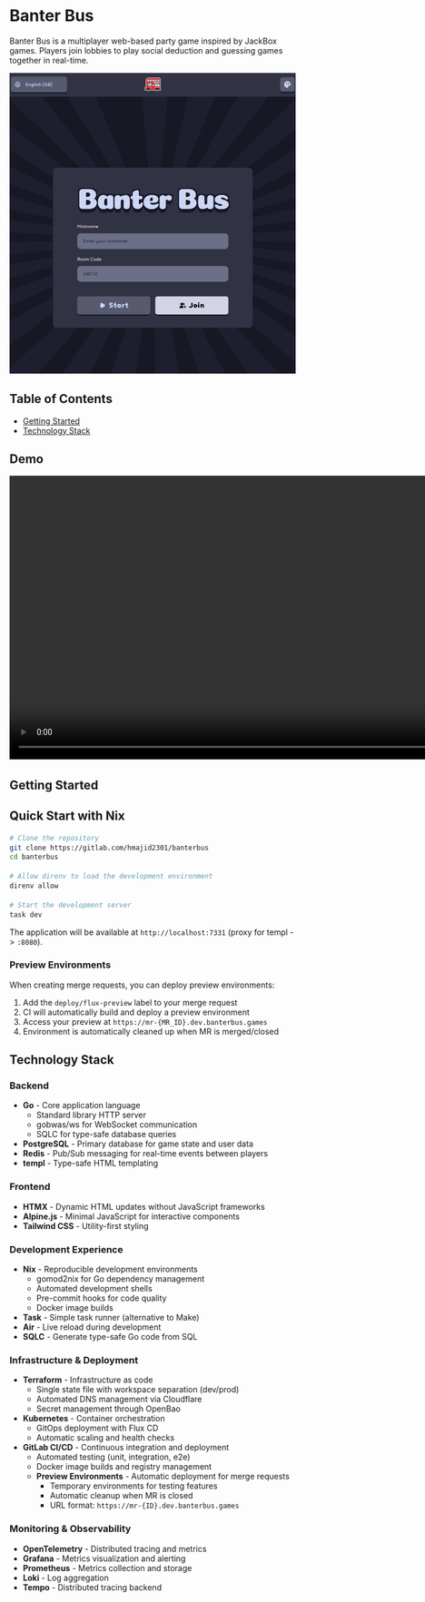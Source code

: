 # Banter Bus

Banter Bus is a multiplayer web-based party game inspired by JackBox games. Players join lobbies to play social deduction and guessing games together in real-time.

<img src="docs/screens/main.png" alt="Home Page" width="1000">

## Table of Contents

- [Getting Started](#getting-started)
- [Technology Stack](#technology-stack)

## Demo

<video src="docs/demo.webm" width="1000" controls></video>

## Getting Started

## Quick Start with Nix

```bash
# Clone the repository
git clone https://gitlab.com/hmajid2301/banterbus
cd banterbus

# Allow direnv to load the development environment
direnv allow

# Start the development server
task dev
```

The application will be available at `http://localhost:7331` (proxy for templ -> `:8080`).

### Preview Environments

When creating merge requests, you can deploy preview environments:

1. Add the `deploy/flux-preview` label to your merge request
2. CI will automatically build and deploy a preview environment
3. Access your preview at `https://mr-{MR_ID}.dev.banterbus.games`
4. Environment is automatically cleaned up when MR is merged/closed

## Technology Stack

### Backend
- **Go** - Core application language
  - Standard library HTTP server
  - gobwas/ws for WebSocket communication
  - SQLC for type-safe database queries
- **PostgreSQL** - Primary database for game state and user data
- **Redis** - Pub/Sub messaging for real-time events between players
- **templ** - Type-safe HTML templating

### Frontend

- **HTMX** - Dynamic HTML updates without JavaScript frameworks
- **Alpine.js** - Minimal JavaScript for interactive components
- **Tailwind CSS** - Utility-first styling

### Development Experience

- **Nix** - Reproducible development environments
  - gomod2nix for Go dependency management
  - Automated development shells
  - Pre-commit hooks for code quality
  - Docker image builds
- **Task** - Simple task runner (alternative to Make)
- **Air** - Live reload during development
- **SQLC** - Generate type-safe Go code from SQL

### Infrastructure & Deployment

- **Terraform** - Infrastructure as code
  - Single state file with workspace separation (dev/prod)
  - Automated DNS management via Cloudflare
  - Secret management through OpenBao
- **Kubernetes** - Container orchestration
  - GitOps deployment with Flux CD
  - Automatic scaling and health checks
- **GitLab CI/CD** - Continuous integration and deployment
  - Automated testing (unit, integration, e2e)
  - Docker image builds and registry management
  - **Preview Environments** - Automatic deployment for merge requests
    - Temporary environments for testing features
    - Automatic cleanup when MR is closed
    - URL format: `https://mr-{ID}.dev.banterbus.games`

### Monitoring & Observability

- **OpenTelemetry** - Distributed tracing and metrics
- **Grafana** - Metrics visualization and alerting
- **Prometheus** - Metrics collection and storage
- **Loki** - Log aggregation
- **Tempo** - Distributed tracing backend
